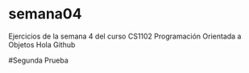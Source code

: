 # semana04
Ejercicios de la semana 4 del curso CS1102 Programación Orientada a Objetos
Hola Github

#Segunda Prueba